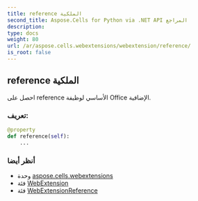 ```yaml
---
title: reference الملكية
second_title: Aspose.Cells for Python via .NET API المراجع
description:
type: docs
weight: 80
url: /ar/aspose.cells.webextensions/webextension/reference/
is_root: false
---
```

##  reference الملكية

احصل على reference الأساسي لوظيفة Office الإضافية.
###  تعريف:
```python
@property
def reference(self):
    ...
```

###  أنظر أيضا
* وحدة [aspose.cells.webextensions](../../)
* فئة [WebExtension](/cells/python-net/ar/aspose.cells.webextensions/webextension)
* فئة [WebExtensionReference](/cells/python-net/ar/aspose.cells.webextensions/webextensionreference)

